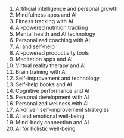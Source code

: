 

1. Artificial intelligence and personal growth
2. Mindfulness apps and AI
3. Fitness tracking with AI
4. AI-powered nutrition tracking
5. Mental health and AI technology
6. Personalized coaching with AI
7. AI and self-help
8. AI-powered productivity tools
9. Meditation apps and AI
10. Virtual reality therapy and AI
11. Brain training with AI
12. Self-improvement and technology
13. Self-help books and AI
14. Cognitive performance and AI
15. Personal development with AI
16. Personalized wellness with AI
17. AI-driven self-improvement strategies
18. AI and emotional well-being
19. Mind-body connection and AI
20. AI for holistic well-being
